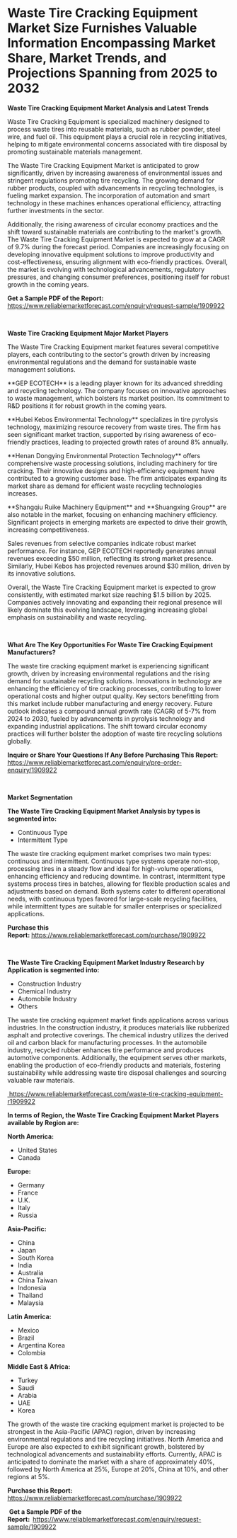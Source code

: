 <p><h1>Waste Tire Cracking Equipment Market Size Furnishes Valuable Information Encompassing Market Share, Market Trends, and Projections Spanning from 2025 to 2032</h1></p><p><strong>Waste Tire Cracking Equipment Market Analysis and Latest Trends</strong></p>
<p><p>Waste Tire Cracking Equipment is specialized machinery designed to process waste tires into reusable materials, such as rubber powder, steel wire, and fuel oil. This equipment plays a crucial role in recycling initiatives, helping to mitigate environmental concerns associated with tire disposal by promoting sustainable materials management.</p><p>The Waste Tire Cracking Equipment Market is anticipated to grow significantly, driven by increasing awareness of environmental issues and stringent regulations promoting tire recycling. The growing demand for rubber products, coupled with advancements in recycling technologies, is fueling market expansion. The incorporation of automation and smart technology in these machines enhances operational efficiency, attracting further investments in the sector.</p><p>Additionally, the rising awareness of circular economy practices and the shift toward sustainable materials are contributing to the market's growth. The Waste Tire Cracking Equipment Market is expected to grow at a CAGR of 9.7% during the forecast period. Companies are increasingly focusing on developing innovative equipment solutions to improve productivity and cost-effectiveness, ensuring alignment with eco-friendly practices. Overall, the market is evolving with technological advancements, regulatory pressures, and changing consumer preferences, positioning itself for robust growth in the coming years.</p></p>
<p><strong>Get a Sample PDF of the Report:&nbsp;</strong> <a href="https://www.reliablemarketforecast.com/enquiry/request-sample/1909922?utm_campaign=1110&utm_medium=2&utm_source=Github&utm_content=ia&utm_term=16042025&utm_id=waste-tire-cracking-equipment">https://www.reliablemarketforecast.com/enquiry/request-sample/1909922</a></p>
<p>&nbsp;</p>
<p><strong>Waste Tire Cracking Equipment Major Market Players</strong></p>
<p><p>The Waste Tire Cracking Equipment market features several competitive players, each contributing to the sector's growth driven by increasing environmental regulations and the demand for sustainable waste management solutions.</p><p>**GEP ECOTECH** is a leading player known for its advanced shredding and recycling technology. The company focuses on innovative approaches to waste management, which bolsters its market position. Its commitment to R&D positions it for robust growth in the coming years.</p><p>**Hubei Kebos Environmental Technology** specializes in tire pyrolysis technology, maximizing resource recovery from waste tires. The firm has seen significant market traction, supported by rising awareness of eco-friendly practices, leading to projected growth rates of around 8% annually.</p><p>**Henan Dongying Environmental Protection Technology** offers comprehensive waste processing solutions, including machinery for tire cracking. Their innovative designs and high-efficiency equipment have contributed to a growing customer base. The firm anticipates expanding its market share as demand for efficient waste recycling technologies increases.</p><p>**Shangqiu Ruike Machinery Equipment** and **Shuangxing Group** are also notable in the market, focusing on enhancing machinery efficiency. Significant projects in emerging markets are expected to drive their growth, increasing competitiveness.</p><p>Sales revenues from selective companies indicate robust market performance. For instance, GEP ECOTECH reportedly generates annual revenues exceeding $50 million, reflecting its strong market presence. Similarly, Hubei Kebos has projected revenues around $30 million, driven by its innovative solutions.</p><p>Overall, the Waste Tire Cracking Equipment market is expected to grow consistently, with estimated market size reaching $1.5 billion by 2025. Companies actively innovating and expanding their regional presence will likely dominate this evolving landscape, leveraging increasing global emphasis on sustainability and waste recycling.</p></p>
<p>&nbsp;</p>
<p><strong>What Are The Key Opportunities For Waste Tire Cracking Equipment Manufacturers?</strong></p>
<p><p>The waste tire cracking equipment market is experiencing significant growth, driven by increasing environmental regulations and the rising demand for sustainable recycling solutions. Innovations in technology are enhancing the efficiency of tire cracking processes, contributing to lower operational costs and higher output quality. Key sectors benefitting from this market include rubber manufacturing and energy recovery. Future outlook indicates a compound annual growth rate (CAGR) of 5-7% from 2024 to 2030, fueled by advancements in pyrolysis technology and expanding industrial applications. The shift toward circular economy practices will further bolster the adoption of waste tire recycling solutions globally.</p></p>
<p><strong>Inquire or Share Your Questions If Any Before Purchasing This Report:</strong> <a href="https://www.reliablemarketforecast.com/enquiry/pre-order-enquiry/1909922?utm_campaign=1110&utm_medium=2&utm_source=Github&utm_content=ia&utm_term=16042025&utm_id=waste-tire-cracking-equipment">https://www.reliablemarketforecast.com/enquiry/pre-order-enquiry/1909922</a></p>
<p>&nbsp;</p>
<p><strong>Market Segmentation</strong></p>
<p><strong>The Waste Tire Cracking Equipment Market Analysis by types is segmented into:</strong></p>
<p><ul><li>Continuous Type</li><li>Intermittent Type</li></ul></p>
<p><p>The waste tire cracking equipment market comprises two main types: continuous and intermittent. Continuous type systems operate non-stop, processing tires in a steady flow and ideal for high-volume operations, enhancing efficiency and reducing downtime. In contrast, intermittent type systems process tires in batches, allowing for flexible production scales and adjustments based on demand. Both systems cater to different operational needs, with continuous types favored for large-scale recycling facilities, while intermittent types are suitable for smaller enterprises or specialized applications.</p></p>
<p><strong>Purchase this Report:&nbsp;</strong><a href="https://www.reliablemarketforecast.com/purchase/1909922?utm_campaign=1110&utm_medium=2&utm_source=Github&utm_content=ia&utm_term=16042025&utm_id=waste-tire-cracking-equipment">https://www.reliablemarketforecast.com/purchase/1909922</a></p>
<p>&nbsp;</p>
<p><strong>The Waste Tire Cracking Equipment Market Industry Research by Application is segmented into:</strong></p>
<p><ul><li>Construction Industry</li><li>Chemical Industry</li><li>Automobile Industry</li><li>Others</li></ul></p>
<p><p>The waste tire cracking equipment market finds applications across various industries. In the construction industry, it produces materials like rubberized asphalt and protective coverings. The chemical industry utilizes the derived oil and carbon black for manufacturing processes. In the automobile industry, recycled rubber enhances tire performance and produces automotive components. Additionally, the equipment serves other markets, enabling the production of eco-friendly products and materials, fostering sustainability while addressing waste tire disposal challenges and sourcing valuable raw materials.</p></p>
<p><a href="https://www.reliablemarketforecast.com/waste-tire-cracking-equipment-r1909922?utm_campaign=1110&utm_medium=2&utm_source=Github&utm_content=ia&utm_term=16042025&utm_id=waste-tire-cracking-equipment">&nbsp;https://www.reliablemarketforecast.com/waste-tire-cracking-equipment-r1909922</a></p>
<p><strong>In terms of Region, the Waste Tire Cracking Equipment Market Players available by Region are:</strong></p>
<p>
    <p> <strong> North America: </strong>
        <ul>
            <li>United States</li>
            <li>Canada</li>
        </ul>
        </p> 
    <p> <strong> Europe: </strong>
        <ul>
            <li>Germany</li>
            <li>France</li>
            <li>U.K.</li>
            <li>Italy</li>
            <li>Russia</li>
        </ul>
        </p> 
    <p> <strong> Asia-Pacific: </strong>
        <ul>
            <li>China</li>
            <li>Japan</li>
            <li>South Korea</li>
            <li>India</li>
            <li>Australia</li>
            <li>China Taiwan</li>
            <li>Indonesia</li>
            <li>Thailand</li>
            <li>Malaysia</li>
        </ul>
        </p> 
    <p> <strong> Latin America: </strong>
        <ul>
            <li>Mexico</li>
            <li>Brazil</li>
            <li>Argentina Korea</li>
            <li>Colombia</li>
        </ul>
        </p> 
    <p> <strong> Middle East & Africa: </strong>
        <ul>
            <li>Turkey</li>
            <li>Saudi</li>
            <li>Arabia</li>
            <li>UAE</li>
            <li>Korea</li>
        </ul>
    </p>
    </p>
<p><p>The growth of the waste tire cracking equipment market is projected to be strongest in the Asia-Pacific (APAC) region, driven by increasing environmental regulations and tire recycling initiatives. North America and Europe are also expected to exhibit significant growth, bolstered by technological advancements and sustainability efforts. Currently, APAC is anticipated to dominate the market with a share of approximately 40%, followed by North America at 25%, Europe at 20%, China at 10%, and other regions at 5%.</p></p>
<p><strong>Purchase this Report: </strong><a href="https://www.reliablemarketforecast.com/purchase/1909922?utm_campaign=1110&utm_medium=2&utm_source=Github&utm_content=ia&utm_term=16042025&utm_id=waste-tire-cracking-equipment">https://www.reliablemarketforecast.com/purchase/1909922</a></p>
<p>&nbsp;<strong>Get a Sample PDF of the Report:&nbsp;&nbsp;</strong><a href="https://www.reliablemarketforecast.com/enquiry/request-sample/1909922?utm_campaign=1110&utm_medium=2&utm_source=Github&utm_content=ia&utm_term=16042025&utm_id=waste-tire-cracking-equipment">https://www.reliablemarketforecast.com/enquiry/request-sample/1909922</a></p>
<p><strong></strong></p>
<p><p></p><p></p><p></p></p>